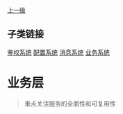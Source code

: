 [上一级](../)

## 子类链接
[鉴权系统](/frontend/layerBusiness/systemAuthentication) [配置系统](/frontend/layerBusiness/systemConfiguration) [消息系统](/frontend/layerBusiness/systemMessage) [业务系统](/frontend/layerBusiness/systemBusiness) 
# 业务层
> 重点关注服务的全面性和可复用性
